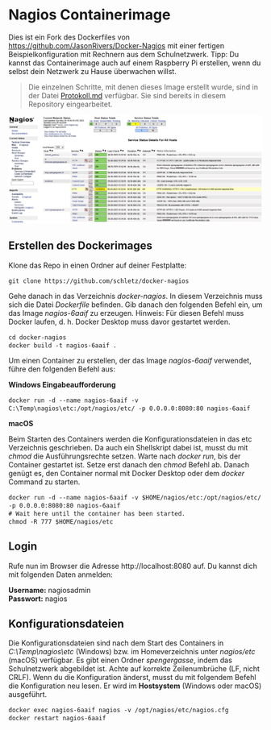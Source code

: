 # Nagios Containerimage

Dies ist ein Fork des Dockerfiles von https://github.com/JasonRivers/Docker-Nagios mit einer fertigen Beispielkonfiguration mit Rechnern aus dem Schulnetzwerk.
Tipp: Du kannst das Containerimage auch auf einem Raspberry Pi erstellen, wenn du selbst dein Netzwerk zu Hause überwachen willst.

> Die einzelnen Schritte, mit denen dieses Image erstellt wurde, sind in der Datei [Protokoll.md](Protokoll.md) verfügbar.
> Sie sind bereits in diesem Repository eingearbeitet.

![](nagios_screenshot_1236.png)

## Erstellen des Dockerimages

Klone das Repo in einen Ordner auf deiner Festplatte:

```
git clone https://github.com/schletz/docker-nagios
```

Gehe danach in das Verzeichnis *docker-nagios*.
In diesem Verzeichnis muss sich die Datei *Dockerfile* befinden.
Gib danach den folgenden Befehl ein, um das Image *nagios-6aaif* zu erzeugen.
Hinweis: Für diesen Befehl muss Docker laufen, d. h. Docker Desktop muss davor gestartet werden.

```
cd docker-nagios
docker build -t nagios-6aaif .
```

Um einen Container zu erstellen, der das Image *nagios-6aaif* verwendet, führe den folgenden Befehl aus:

**Windows Eingabeaufforderung**
```
docker run -d --name nagios-6aaif -v C:\Temp\nagios\etc:/opt/nagios/etc/ -p 0.0.0.0:8080:80 nagios-6aaif
```

**macOS**

Beim Starten des Containers werden die Konfigurationsdateien in das etc Verzeichnis geschrieben.
Da auch ein Shellskript dabei ist, musst du mit *chmod* die Ausführungsrechte setzen.
Warte nach *docker run*, bis der Container gestartet ist.
Setze erst danach den *chmod* Befehl ab.
Danach genügt es, den Container normal mit Docker Desktop oder dem *docker* Command zu starten.
```
docker run -d --name nagios-6aaif -v $HOME/nagios/etc:/opt/nagios/etc/ -p 0.0.0.0:8080:80 nagios-6aaif
# Wait here until the container has been started.
chmod -R 777 $HOME/nagios/etc
```

## Login

Rufe nun im Browser die Adresse http://localhost:8080 auf.
Du kannst dich mit folgenden Daten anmelden:

**Username:** nagiosadmin  
**Passwort:** nagios

## Konfigurationsdateien

Die Konfigurationsdateien sind nach dem Start des Containers in *C:\\Temp\\nagios\\etc* (Windows) bzw. im Homeverzeichnis unter *nagios/etc* (macOS) verfügbar.
Es gibt einen Ordner *spengergasse*, indem das Schulnetzwerk abgebildet ist.
Achte auf korrekte Zeilenumbrüche (LF, nicht CRLF).
Wenn du die Konfiguration änderst, musst du mit folgendem Befehl die Konfiguration neu lesen.
Er wird im **Hostsystem** (Windows oder macOS) ausgeführt.

```
docker exec nagios-6aaif nagios -v /opt/nagios/etc/nagios.cfg
docker restart nagios-6aaif
```
